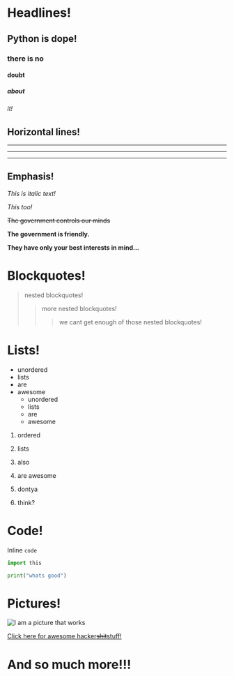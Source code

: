 # Headlines!

## Python is **dope!**

### there is no
#### doubt
##### about
###### it!



## Horizontal lines!

---
___
***

## Emphasis!


*This is italic text!*

_This too!_

~~The government controls our minds~~

**The government is friendly.**

__They have only your best interests in mind...__



# Blockquotes!
> nested blockquotes!
> > more nested blockquotes!
> > > we cant get enough of those nested blockquotes!


# Lists!

- unordered
- lists
- are
- awesome
  + unordered
  + lists
  + are
  + awesome


1. ordered
1. lists
1. also
1. are awesome

56. dontya
141. think?

# Code!

Inline `code`

```py
import this

print("whats good")
```
# Pictures!

![I am a picture that works](https://camo.githubusercontent.com/068ebda3a4fedd7abec9e5e3213f7a0412c497f9c7f971a3fef49cb0dcb1fe46/68747470733a2f2f6769746c61622e636f6d2f6b616c696c696e75782f6e657468756e7465722f6275696c642d736372697074732f6b616c692d6e657468756e7465722d70726f6a6563742f7261772f6d61737465722f696d616765732f6e657468756e7465722d6769742d6c6f676f2e706e67)

[Click here for awesome hacker~~shit~~stuff!](https://www.kali.org/docs/nethunter/)

# And so much more!!!